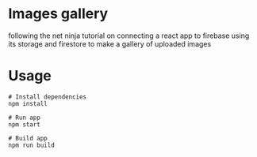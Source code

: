 # Images gallery

following the net ninja tutorial on connecting a react app to firebase using its storage and firestore to make a gallery of uploaded images

# Usage

```
# Install dependencies
npm install
```

```
# Run app
npm start
```

```
# Build app
npm run build
```
